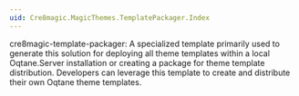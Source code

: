 ```yaml
---
uid: Cre8magic.MagicThemes.TemplatePackager.Index
---
```


cre8magic-template-packager: A specialized template primarily used to generate this solution for deploying all theme templates within a local Oqtane.Server installation or creating a package for theme template distribution. Developers can leverage this template to create and distribute their own Oqtane theme templates.